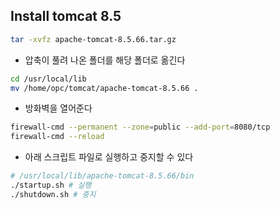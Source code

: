 ## Install tomcat 8.5

```bash
tar -xvfz apache-tomcat-8.5.66.tar.gz
```

- 압축이 풀려 나온 폴더를 해당 폴더로 옮긴다

```bash
cd /usr/local/lib
mv /home/opc/tomcat/apache-tomcat-8.5.66 .
```

- 방화벽을 열어준다

```bash
firewall-cmd --permanent --zone=public --add-port=8080/tcp
firewall-cmd --reload
```

- 아래 스크립트 파일로 실행하고 중지할 수 있다

```bash
# /usr/local/lib/apache-tomcat-8.5.66/bin
./startup.sh # 실행
./shutdown.sh # 중지
```